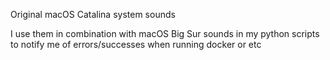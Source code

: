 Original macOS Catalina system sounds

I use them in combination with macOS Big Sur sounds in my python
scripts to notify me of errors/successes when running docker or etc
